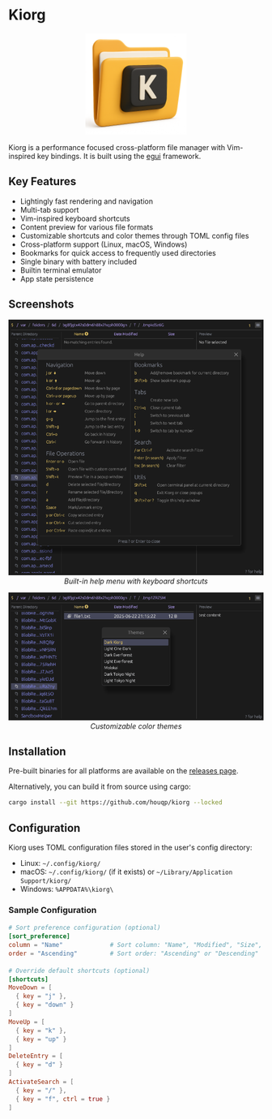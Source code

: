 # Kiorg

<p align="center">
  <img src="assets/icon.png" alt="Kiorg Logo" width="200px">
</p>

Kiorg is a performance focused cross-platform file manager with Vim-inspired key
bindings. It is built using the [egui](https://www.egui.rs/#demo) framework.

## Key Features

* Lightingly fast rendering and navigation
* Multi-tab support
* Vim-inspired keyboard shortcuts
* Content preview for various file formats
* Customizable shortcuts and color themes through TOML config files
* Cross-platform support (Linux, macOS, Windows)
* Bookmarks for quick access to frequently used directories
* Single binary with battery included
* Builtin terminal emulator
* App state persistence

## Screenshots

<p align="center">
  <img src="tests/snapshots/help_menu.png" alt="Help Menu" width="800px">
  <br>
  <em>Built-in help menu with keyboard shortcuts</em>
</p>

<p align="center">
  <img src="tests/snapshots/theme_selection_animation.gif" alt="Theme Selection" width="800px">
  <br>
  <em>Customizable color themes</em>
</p>

## Installation

Pre-built binaries for all platforms are available on the [releases page](https://github.com/houqp/kiorg/releases).

Alternatively, you can build it from source using cargo:

```bash
cargo install --git https://github.com/houqp/kiorg --locked
```

## Configuration

Kiorg uses TOML configuration files stored in the user's config directory:

* Linux: `~/.config/kiorg/`
* macOS: `~/.config/kiorg/` (if it exists) or `~/Library/Application Support/kiorg/`
* Windows: `%APPDATA%\kiorg\`

### Sample Configuration

```toml
# Sort preference configuration (optional)
[sort_preference]
column = "Name"             # Sort column: "Name", "Modified", "Size", or "None"
order = "Ascending"         # Sort order: "Ascending" or "Descending"

# Override default shortcuts (optional)
[shortcuts]
MoveDown = [
  { key = "j" },
  { key = "down" }
]
MoveUp = [
  { key = "k" },
  { key = "up" }
]
DeleteEntry = [
  { key = "d" }
]
ActivateSearch = [
  { key = "/" },
  { key = "f", ctrl = true }
]
```